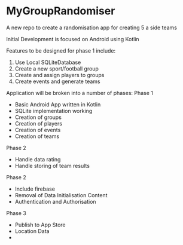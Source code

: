 # MyGroupRandomiser
A new repo to create a randomisation app for creating 5 a side teams

Initial Development is focused on Android using Kotlin

Features to be designed for phase 1 include:
1. Use Local SQLiteDatabase
2. Create a new sport/football group
3. Create and assign players to groups
4. Create events and generate teams

Application will be broken into a number of phases:
Phase 1
- Basic Android App written in Kotlin
- SQLite implementation working
- Creation of groups
- Creation of players
- Creation of events
- Creation of teams

Phase 2
- Handle data rating
- Handle storing of team results

Phase 2
- Include firebase
- Removal of Data Initialisation Content
- Authentication and Authorisation

Phase 3
- Publish to App Store
- Location Data
- 
